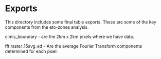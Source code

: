 # Exports

This directory includes some final table exports. These are some  of the key
components from the eto-zones analysis.

cimis_boundary - are the 2km x 2km pixels where we have data.

fft.raster_15avg_ed - Are the average Fourier Transform components determined
for each pixel.
